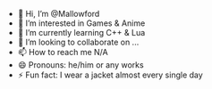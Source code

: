 - 👋 Hi, I’m @Mallowford
- 👀 I’m interested in Games & Anime
- 🌱 I’m currently learning C++ & Lua
- 💞️ I’m looking to collaborate on ...
- 📫 How to reach me N/A
- 😄 Pronouns: he/him or any works
- ⚡ Fun fact: I wear a jacket almost every single day

<!---
Mallowford/Mallowford is a ✨ special ✨ repository because its `README.md` (this file) appears on your GitHub profile.
You can click the Preview link to take a look at your changes.
--->
